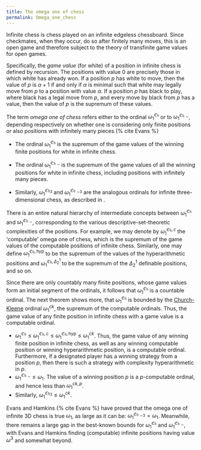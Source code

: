```yaml
---
title: The omega one of chess
permalink: Omega_one_chess
---
```












Infinite chess is chess played on an infinite edgeless chessboard. Since
checkmates, when they occur, do so after finitely many moves, this is an
open game and therefore subject to the theory of transfinite game values
for open games.

Specifically, the *game value* (for white) of a position in infinite
chess is defined by recursion. The positions with value $0$ are
precisely those in which white has already won. If a position $p$ has
white to move, then the value of $p$ is $\alpha+1$ if and only if
$\alpha$ is minimal such that white may legally move from $p$ to a
position with value $\alpha$. If a position $p$ has black to play,
where black has a legal move from $p$, and every move by black from $p$
has a value, then the value of $p$ is the supremum of these values.

The term *omega one of chess* refers either to the ordinal
$\omega_1^{\mathfrak{Ch}}$ or to
$\omega_1^{\mathfrak{Ch}_{\!\!\!\!\sim}}$, depending
respectively on whether one is considering only finite positions or also
positions with infinitely many
pieces.{% cite Evans %}

-   The ordinal $\omega_1^{\mathfrak{Ch}}$ is the supremum of the
    game values of the winning finite positions for white in infinite
    chess.


-   The ordinal $\omega_1^{\mathfrak{Ch}_{\!\!\!\!\sim}}$ is
    the supremum of the game values of all the winning positions for
    white in infinite chess, including positions with infinitely many
    pieces.


-   Similarly, $\omega_1^{\mathfrak{Ch}_3}$ and
    $\omega_1^{ {\mathfrak{Ch}_{\!\!\!\!\sim}}_3}$ are the
    analogous ordinals for infinite three-dimensional chess, as
    described in .

There is an entire natural hierarchy of intermediate concepts between
$\omega_1^{\mathfrak{Ch}}$ and
$\omega_1^{\mathfrak{Ch}_{\!\!\!\!\sim}}$, corresponding to the
various descriptive-set-theoretic complexities of the positions. For
example, we may denote by $\omega_1^{\mathfrak{Ch},c}$ the
'computable' omega one of chess, which is the supremum of the game
values of the computable positions of infinite chess. Similarly, one may
define $\omega_1^{\mathfrak{Ch},\text{hyp}}$ to be the supremum of
the values of the hyperarithmetic positions and
$\omega_1^{\mathfrak{Ch},\Delta^1_2}$ to be the supremum of the
$\Delta^1_2$ definable positions, and so on.

Since there are only countably many finite positions, whose game values
form an initial segment of the ordinals, it follows that
$\omega_1^{\mathfrak{Ch}}$ is a countable ordinal. The next theorem
shows more, that $\omega_1^{\mathfrak{Ch}}$ is bounded by the
[Church-Kleene](Church-Kleene "Church-Kleene")
ordinal $\omega_1^{ck}$, the supremum of the computable ordinals.
Thus, the game value of any finite position in infinite chess with a
game value is a computable ordinal.

-   $\omega_1^{\mathfrak{Ch}}\leq\omega_1^{\mathfrak{Ch},c}\leq\omega_1^{\mathfrak{Ch},\text{hyp}}\leq\omega_1^{ck}$.
    Thus, the game value of any winning finite position in infinite
    chess, as well as any winning computable position or winning
    hyperarithmetic position, is a computable ordinal. Furthermore, if a
    designated player has a winning strategy from a position $p$, then
    there is such a strategy with complexity hyperarithmetic in $p$.
-   $\omega_1^{\mathfrak{Ch}_{\!\!\!\!\sim}}\leq\omega_1$.
    The value of a winning position $p$ is a $p$-computable ordinal, and
    hence less than $\omega_1^{ck,p}$.
-   Similarly, $\omega_1^{\mathfrak{Ch}_3}\leq\omega_1^{ck}$.

Evans and Hamkins
{% cite Evans %} have
proved that the omega one of infinite 3D chess is true $\omega_1$, as
large as it can be:
$\omega_1^{ {\mathfrak{Ch}_{\!\!\!\!\sim}}_3}=\omega_1$.
Meanwhile, there remains a large gap in the best-known bounds for
$\omega_1^{\mathfrak{Ch}}$ and
$\omega_1^{\mathfrak{Ch}_{\!\!\!\!\sim}}$, with Evans and
Hamkins finding (computable) infinite positions having value $\omega^3$
and somewhat beyond.
